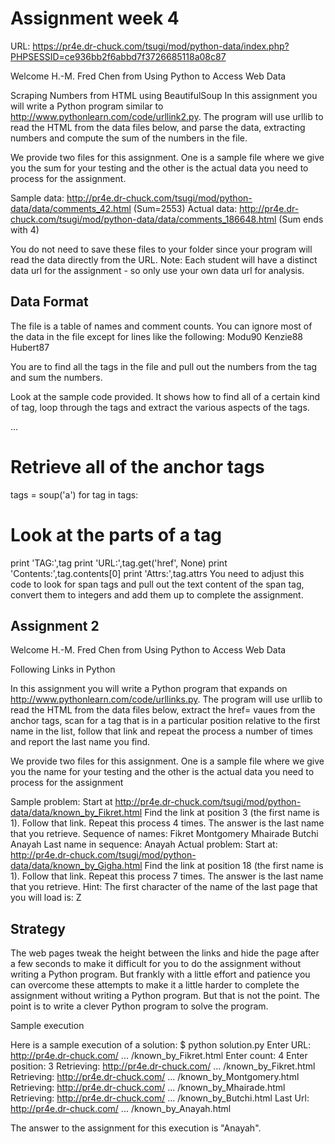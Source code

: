 
Assignment week 4
=================
URL: https://pr4e.dr-chuck.com/tsugi/mod/python-data/index.php?PHPSESSID=ce936bb2f6abbd7f3726685118a08c87

Welcome H.-M. Fred Chen from Using Python to Access Web Data

Scraping Numbers from HTML using BeautifulSoup In this assignment you will write a Python program similar to http://www.pythonlearn.com/code/urllink2.py. The program will use urllib to read the HTML from the data files below, and parse the data, extracting numbers and compute the sum of the numbers in the file.

We provide two files for this assignment. One is a sample file where we give you the sum for your testing and the other is the actual data you need to process for the assignment.

Sample data: http://pr4e.dr-chuck.com/tsugi/mod/python-data/data/comments_42.html (Sum=2553)
Actual data: http://pr4e.dr-chuck.com/tsugi/mod/python-data/data/comments_186648.html (Sum ends with 4)

You do not need to save these files to your folder since your program will read the data directly from the URL. Note: Each student will have a distinct data url for the assignment - so only use your own data url for analysis.

Data Format
-----------
The file is a table of names and comment counts. You can ignore most of the data in the file except for lines like the following:
    <tr><td>Modu</td><td><span class="comments">90</span></td></tr>
    <tr><td>Kenzie</td><td><span class="comments">88</span></td></tr>
    <tr><td>Hubert</td><td><span class="comments">87</span></td></tr>

You are to find all the <span> tags in the file and pull out the numbers from the tag and sum the numbers.

Look at the sample code provided. It shows how to find all of a certain kind of tag, loop through the tags and extract the various aspects of the tags.

...
# Retrieve all of the anchor tags
tags = soup('a')
for tag in tags:
   # Look at the parts of a tag
   print 'TAG:',tag
   print 'URL:',tag.get('href', None)
   print 'Contents:',tag.contents[0]
   print 'Attrs:',tag.attrs
You need to adjust this code to look for span tags and pull out the text content of the span tag, convert them to integers and add them up to complete the assignment.




Assignment 2
------------
Welcome H.-M. Fred Chen from Using Python to Access Web Data

Following Links in Python

In this assignment you will write a Python program that expands on http://www.pythonlearn.com/code/urllinks.py. The program will use urllib to read the HTML from the data files below, extract the href= vaues from the anchor tags, scan for a tag that is in a particular position relative to the first name in the list, follow that link and repeat the process a number of times and report the last name you find.

We provide two files for this assignment. One is a sample file where we give you the name for your testing and the other is the actual data you need to process for the assignment

Sample problem: Start at http://pr4e.dr-chuck.com/tsugi/mod/python-data/data/known_by_Fikret.html 
Find the link at position 3 (the first name is 1). Follow that link. Repeat this process 4 times. The answer is the last name that you retrieve.
Sequence of names: Fikret Montgomery Mhairade Butchi Anayah 
Last name in sequence: Anayah
Actual problem: Start at: http://pr4e.dr-chuck.com/tsugi/mod/python-data/data/known_by_Gigha.html 
Find the link at position 18 (the first name is 1). Follow that link. Repeat this process 7 times. The answer is the last name that you retrieve.
Hint: The first character of the name of the last page that you will load is: Z

Strategy
--------
The web pages tweak the height between the links and hide the page after a few seconds to make it difficult for you to do the assignment without writing a Python program. But frankly with a little effort and patience you can overcome these attempts to make it a little harder to complete the assignment without writing a Python program. But that is not the point. The point is to write a clever Python program to solve the program.

Sample execution

Here is a sample execution of a solution:
    $ python solution.py 
    Enter URL: http://pr4e.dr-chuck.com/ ... /known_by_Fikret.html
    Enter count: 4
    Enter position: 3
    Retrieving: http://pr4e.dr-chuck.com/ ... /known_by_Fikret.html
    Retrieving: http://pr4e.dr-chuck.com/ ... /known_by_Montgomery.html
    Retrieving: http://pr4e.dr-chuck.com/ ... /known_by_Mhairade.html
    Retrieving: http://pr4e.dr-chuck.com/ ... /known_by_Butchi.html
    Last Url: http://pr4e.dr-chuck.com/ ... /known_by_Anayah.html

The answer to the assignment for this execution is "Anayah".

